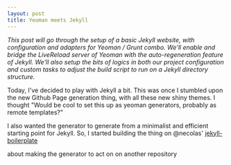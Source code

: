 ```yaml
---
layout: post
title: Yeoman meets Jekyll
---
```


*This post will go through the setup of a basic Jekyll website, with
configuration and adapters for Yeoman / Grunt combo. We'll enable and bridge
the LiveReload server of Yeoman with the auto-regeneration feature of Jekyll.
We'll also setup the bits of logics in both our project configuration and
custom tasks to adjust the build script to run on a Jekyll directory
structure.*

Today, I've decided to play with Jekyll a bit. This was once I stumbled upon
the new Github Page generation thing, with all these new shiny themes. I
thought "Would be cool to set this up as yeoman generators, probably as remote
templates?"

I also wanted the generator to generate from a minimalist and efficient starting
point for Jekyll. So, I started building the thing on @necolas'
[jekyll-boilerplate](https://github.com/necolas/jekyll-boilerplate)

about making the generator to act on on another repository

